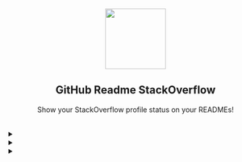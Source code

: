 <br>
<p align="center">
  <img width="120px" src="https://raw.githubusercontent.com/omidnikrah/github-readme-stackoverflow/master/stackoverflow.svg" />
  <h2 align="center">GitHub Readme StackOverflow</h2>
  <p align="center">Show your StackOverflow profile status on your READMEs!</p>
</p>
<br>

<details>
  <summary></summary>

  <p align="center">
    <img width="140" src="https://user-images.githubusercontent.com/6661165/91657958-61b4fd00-eb00-11ea-9def-dc7ef5367e34.png" />  
    <h2 align="center">GitHub Profile Trophy</h2>
    <p align="center">🏆 Add dynamically generated GitHub Stat Trophies on your readme</p>
  </p>

  <p align="center">
    <a href="https://github.com/ryo-ma/github-profile-trophy/issues">
      <img src="https://img.shields.io/github/issues/ryo-ma/github-profile-trophy"/> 
    </a>
    <a href="https://github.com/ryo-ma/github-profile-trophy/network/members">
      <img src="https://img.shields.io/github/forks/ryo-ma/github-profile-trophy"/> 
    </a>  
    <a href="https://github.com/ryo-ma/github-profile-trophy/stargazers">
      <img src="https://img.shields.io/github/stars/ryo-ma/github-profile-trophy"/> 
    </a>
      <a href="https://github.com/ryo-ma/github-profile-trophy/LICENSE">
      <img src="https://img.shields.io/github/license/ryo-ma/github-profile-trophy"/> 
    </a>
  </p>
  
  <p align="center">
    </a>
      <a href="https://twitter.com/intent/tweet?text=Add%20dynamically%20generated%20GitHub%20Trophy%20on%20your%20readme%0D%0A&url=https%3A%2F%2Fgithub.com%27pub%2Fgithub-profile-trophy">
      <img src="https://img.shields.io/twitter/url?style=social&url=https%3A%2F%2Fgithub.com%27pub%2Fgithub-profile-trophy"/> 
    </a>
  </p>
<p align="center">
  You can use this service for free. I'm looking for sponsors to help us keep up with this service❤️
</p>
<p align="center">
  <a href="https://github.com/sponsors/ryo-ma">
    <img src="https://img.shields.io/static/v1?label=Sponsor&message=%E2%9D%A4&logo=GitHub&color=ff69b4"/> 
  </a>
</p>
</details>

<details>
  <summary></summary>
<!DOCTYPE html><html><head>
<meta charset="utf-8">
<title>Git Credential Manager - Authentication Succeeded</title>
<style type="text/css" link="readme.css">

</style>
</head><body>
    <div class="icons">
        <svg height="52" viewBox="0 0 16 16" version="1.1" width="52" aria-hidden="true"><path fill-rule="evenodd" d="M8 0C3.58 0 0 3.58 0 8c0 3.54 2.29 6.53 5.47 7.59.4.07.55-.17.55-.38 0-.19-.01-.82-.01-1.49-2.01.37-2.53-.49-2.69-.94-.09-.23-.48-.94-.82-1.13-.28-.15-.68-.52-.01-.53.63-.01 1.08.58 1.23.82.72 1.21 1.87.87 2.33.66.07-.52.28-.87.51-1.07-1.78-.2-3.64-.89-3.64-3.95 0-.87.31-1.59.82-2.15-.08-.2-.36-1.02.08-2.12 0 0 .67-.21 2.2.82.64-.18 1.32-.27 2-.27.68 0 1.36.09 2 .27 1.53-1.04 2.2-.82 2.2-.82.44 1.1.16 1.92.08 2.12.51.56.82 1.27.82 2.15 0 3.07-1.87 3.75-3.65 3.95.29.25.54.73.54 1.48 0 1.07-.01 1.93-.01 2.2 0 .21.15.46.55.38A8.013 8.013 0 0016 8c0-4.42-3.58-8-8-8z"></path></svg>
        <span class="plus">+</span>
        <span class="gcm"/>
    </div>
    <div class="box">
        <h1>Authentication Succeeded</h1>
        <p>You may now close this tab and return to the application.</p>
    </div>
</body>
/html>
 
</details>

<details>

  <summary></summary>
  

  
</details>
